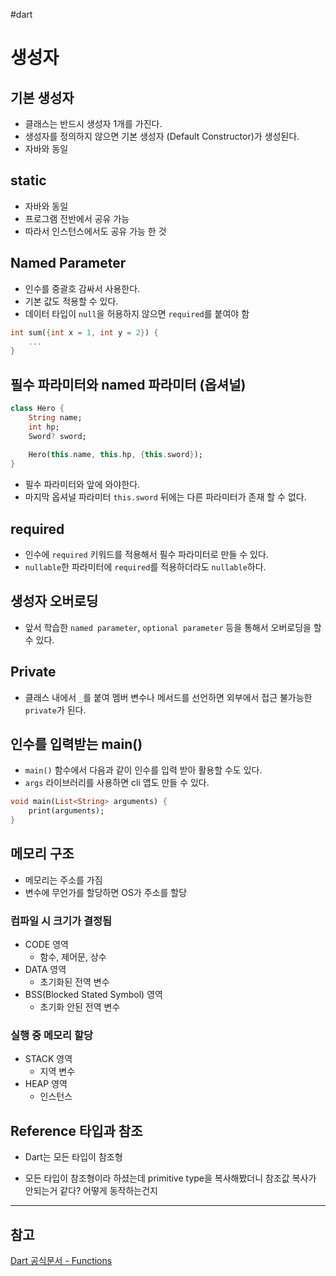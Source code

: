 #dart 

# 생성자
## 기본 생성자
- 클래스는 반드시 생성자 1개를 가진다.
- 생성자를 정의하지 않으면 기본 생성자 (Default Constructor)가 생성된다.
- 자바와 동일

## static
- 자바와 동일
- 프로그램 전반에서 공유 가능
- 따라서 인스턴스에서도 공유 가능 한 것

## Named Parameter
- 인수를 중괄호 감싸서 사용한다.
- 기본 값도 적용할 수 있다.
- 데이터 타입이 `null`을 허용하지 않으면 `required`를 붙여야 함

```dart
int sum({int x = 1, int y = 2}) {
	...
}
```

## 필수 파라미터와 named 파라미터 (옵셔널)

```dart
class Hero {
	String name;
	int hp;
	Sword? sword;
	
	Hero(this.name, this.hp, {this.sword});
}
```
- 필수 파라미터와 앞에 와야한다.
- 마지막 옵셔널 파라미터 `this.sword` 뒤에는 다른 파라미터가 존재 할 수 없다.
## required 
- 인수에 `required` 키워드를 적용해서 필수 파라미터로 만들 수 있다.
- `nullable`한 파라미터에 `required`를 적용하더라도 `nullable`하다.

## 생성자 오버로딩
- 앞서 학습한 `named parameter`, `optional parameter` 등을 통해서 오버로딩을 할 수 있다.


## Private
- 클래스 내에서 `_`를 붙여 멤버 변수나 메서드를 선언하면 외부에서 접근 불가능한 `private`가 된다.

## 인수를 입력받는 main()
- `main()` 함수에서 다음과 같이 인수를 입력 받아 활용할 수도 있다.
- `args` 라이브러리를 사용하면 cli 앱도 만들 수 있다.

```dart
void main(List<String> arguments) {
	print(arguments);
}
```

## 메모리 구조
- 메모리는 주소를 가짐
- 변수에 무언가를 할당하면 OS가 주소를 할당

### 컴파일 시 크기가 결정됨
- CODE 영역
	- 함수, 제어문, 상수
- DATA 영역
	- 초기화된 전역 변수
- BSS(Blocked Stated Symbol) 영역
	- 초기화 안된 전역 변수
### 실행 중 메모리 할당
- STACK 영역
	- 지역 변수
- HEAP 영역
	- 인스턴스

## Reference 타입과 참조
- Dart는 모든 타입이 참조형


- 모든 타입이 참조형이라 하셨는데 primitive type을 복사해봤더니 참조값 복사가 안되는거 같다? 어떻게 동작하는건지

---
## 참고
[Dart 공식문서 - Functions](https://dart.dev/language/functions)